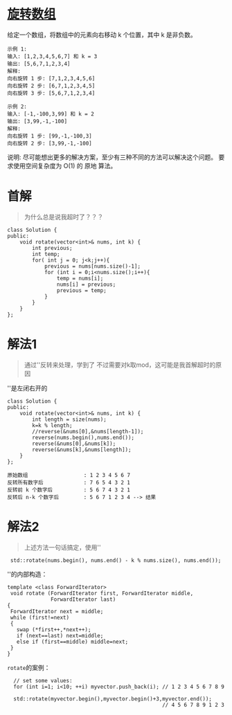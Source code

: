 # [旋转数组](https://leetcode-cn.com/problems/rotate-array/)
给定一个数组，将数组中的元素向右移动 k 个位置，其中 k 是非负数。
```
示例 1:
输入: [1,2,3,4,5,6,7] 和 k = 3
输出: [5,6,7,1,2,3,4]
解释:
向右旋转 1 步: [7,1,2,3,4,5,6]
向右旋转 2 步: [6,7,1,2,3,4,5]
向右旋转 3 步: [5,6,7,1,2,3,4]
```
```
示例 2:
输入: [-1,-100,3,99] 和 k = 2
输出: [3,99,-1,-100]
解释: 
向右旋转 1 步: [99,-1,-100,3]
向右旋转 2 步: [3,99,-1,-100]
```
说明:
尽可能想出更多的解决方案，至少有三种不同的方法可以解决这个问题。
要求使用空间复杂度为 O(1) 的 原地 算法。

# 首解
>为什么总是说我超时了？？？
```
class Solution {
public:
    void rotate(vector<int>& nums, int k) {
        int previous;
        int temp;
        for( int j = 0; j<k;j++){
            previous = nums[nums.size()-1];
            for (int i = 0;i<nums.size();i++){
                temp = nums[i];
                nums[i] = previous;
                previous = temp;
            }
        }
    }
};

```

# 解法1
>通过'<reverse>'反转来处理，学到了
不过需要对k取mod，这可能是我首解超时的原因

'<reverse>'是左闭右开的
```
class Solution {
public:
    void rotate(vector<int>& nums, int k) {
        int length = size(nums);
        k=k % length; 
        //reverse(&nums[0],&nums[length-1]);
        reverse(nums.begin(),nums.end());
        reverse(&nums[0],&nums[k]);
        reverse(&nums[k],&nums[length]);
    }
};

原始数组                  : 1 2 3 4 5 6 7
反转所有数字后             : 7 6 5 4 3 2 1
反转前 k 个数字后          : 5 6 7 4 3 2 1
反转后 n-k 个数字后        : 5 6 7 1 2 3 4 --> 结果

```

# 解法2
>上述方法一句话搞定，使用'<rotate>'
```
 std::rotate(nums.begin(), nums.end() - k % nums.size(), nums.end());
 ```
 
'<rotate>'的内部构造：
 ```
 template <class ForwardIterator>
  void rotate (ForwardIterator first, ForwardIterator middle,
               ForwardIterator last)
{
  ForwardIterator next = middle;
  while (first!=next)
  {
    swap (*first++,*next++);
    if (next==last) next=middle;
    else if (first==middle) middle=next;
  }
}
```
`rotate`的案例：
```
  // set some values:
  for (int i=1; i<10; ++i) myvector.push_back(i); // 1 2 3 4 5 6 7 8 9

  std::rotate(myvector.begin(),myvector.begin()+3,myvector.end());
                                                  // 4 5 6 7 8 9 1 2 3
   ```
   
